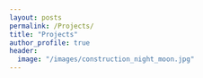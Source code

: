 ```yaml
---
layout: posts
permalink: /Projects/
title: "Projects"
author_profile: true
header:
  image: "/images/construction_night_moon.jpg"
---
```

